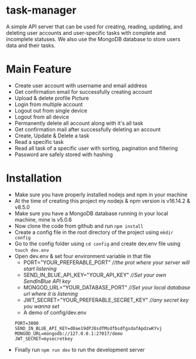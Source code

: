 # task-manager

A simple API server that can be used for creating, reading, updating, and deleting user accounts and user-specific tasks with complete and incomplete statuses. We also use the MongoDB database to store users data and their tasks.


# Main Feature

- Create user account with username and email address
- Get confirmation email for successfully creating account
- Upload & delete profile Picture
- Login from multiple account
- Logout out from single device
- Logout from all device
- Permanently delete all account along with it's all task
- Get confirmation mail after successfully deleting an account
- Create, Update & Delete a task
- Read a specific task
- Read all task of a specific user with sorting, pagination and filtering
- Password are safely stored with hashing


# Installation

- Make sure you have properly installed nodejs and npm in your machine
- At the time of creating this project my nodejs & npm version is v16.14.2 & v8.5.0
- Make sure you have a MongoDB database running in your local machine, mine is v5.0.6 
- Now clone the code from github and run `npm install`
- Create a config file in the root directory of the project using `mkdir config`
- Go to the config folder using `cd config` and create dev.env file using `touch dev.env`
- Open dev.env & set four environment variable in that file 
  - PORT="YOUR_PREFERABLE_PORT"  *//the prot where your server will start listening*
  - SEND_IN_BLUE_API_KEY="YOUR_API_KEY" *//Set your own SendInBlue API key*
  - MONGOD_URL="YOUR_DATABASE_PORT" *//Set your local database url where it is listening*
  - JWT_SECRET="YOUR_PREFERABLE_SECRET_KEY" *//any secret key you wanna set*
  - A demo of config/dev.env 
  ```
  PORT=3000
  SEND_IN_BLUE_API_KEY=d0ae19dPJ8sdfMsdfbsdfgsdafApdzwKYvj
  MONGOD_URL=mongodb://127.0.0.1:27017/demo
  JWT_SECRET=mysecretkey
  ```
- Finally run `npm run dev` to run the development server 